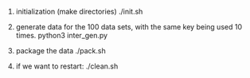 1. initialization (make directories)
   ./init.sh

2. generate data for the 100 data sets, with the same key being used 10 times.
   python3 inter_gen.py

3. package the data
   ./pack.sh

4. if we want to restart:
   ./clean.sh 
